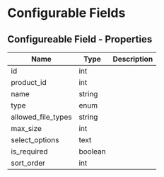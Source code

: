 # Configurable Fields

## Configureable Field - Properties

| Name | Type | Description |
| --- | --- | --- |
| id | int |
| product_id | int |
| name | string |
| type | enum |
| allowed_file_types | string |
| max_size | int |
| select_options | text |
| is_required | boolean |
| sort_order | int |
